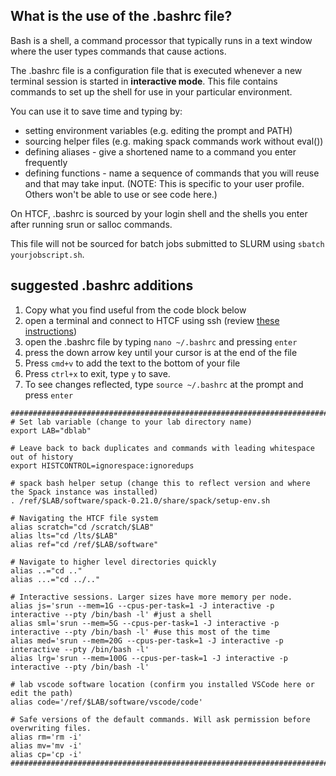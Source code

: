 
## What is the use of the .bashrc file?

Bash is a shell, a command processor that typically runs in a text window where the user types commands that cause actions.

The .bashrc file is a configuration file that is executed whenever a new terminal session is started in **interactive mode**. This file contains commands to set up the shell for use in your particular environment. 

You can use it to save time and typing by:
- setting environment variables (e.g. editing the prompt and PATH)
- sourcing helper files (e.g. making spack commands work without eval())
- defining aliases - give a shortened name to a command you enter frequently
- defining functions - name a sequence of commands that you will reuse and that may take input. (NOTE: This is specific to your user profile. Others won't be able to use or see code here.)

On HTCF, .bashrc is sourced by your login shell and the shells you enter after running srun or salloc commands. 

This file will not be sourced for batch jobs submitted to SLURM using ```sbatch yourjobscript.sh```. 

## suggested .bashrc additions
1. Copy what you find useful from the code block below
2. open a terminal and connect to HTCF using ssh (review [these instructions](https://github.com/dbaldridge-lab/htcf/blob/main/htcf_access.md))
3. open the .bashrc file by typing ```nano ~/.bashrc``` and pressing `enter`
4. press the down arrow key until your cursor is at the end of the file
5. Press `cmd+v` to add the text to the bottom of your file
6. Press `ctrl+x` to exit, type `y` to save.
7. To see changes reflected, type ```source ~/.bashrc``` at the prompt and press `enter`

```
##################################################################################
# Set lab variable (change to your lab directory name)
export LAB="dblab"

# Leave back to back duplicates and commands with leading whitespace out of history
export HISTCONTROL=ignorespace:ignoredups

# spack bash helper setup (change this to reflect version and where the Spack instance was installed)
. /ref/$LAB/software/spack-0.21.0/share/spack/setup-env.sh

# Navigating the HTCF file system
alias scratch="cd /scratch/$LAB"
alias lts="cd /lts/$LAB"
alias ref="cd /ref/$LAB/software"

# Navigate to higher level directories quickly
alias ..="cd .."
alias ...="cd ../.."

# Interactive sessions. Larger sizes have more memory per node.
alias js='srun --mem=1G --cpus-per-task=1 -J interactive -p interactive --pty /bin/bash -l' #just a shell
alias sml='srun --mem=5G --cpus-per-task=1 -J interactive -p interactive --pty /bin/bash -l' #use this most of the time
alias med='srun --mem=20G --cpus-per-task=1 -J interactive -p interactive --pty /bin/bash -l'
alias lrg='srun --mem=100G --cpus-per-task=1 -J interactive -p interactive --pty /bin/bash -l'

# lab vscode software location (confirm you installed VSCode here or edit the path)
alias code='/ref/$LAB/software/vscode/code'

# Safe versions of the default commands. Will ask permission before overwriting files.
alias rm='rm -i'
alias mv='mv -i'
alias cp='cp -i'
###################################################################################
```

